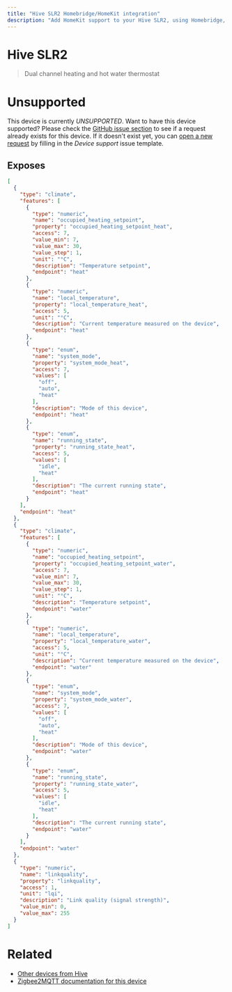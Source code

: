 ```yaml
---
title: "Hive SLR2 Homebridge/HomeKit integration"
description: "Add HomeKit support to your Hive SLR2, using Homebridge, Zigbee2MQTT and homebridge-z2m."
---
```

<!---
This file has been GENERATED using src/docgen/docgen.ts
DO NOT EDIT THIS FILE MANUALLY!
-->
# Hive SLR2
> Dual channel heating and hot water thermostat


# Unsupported
This device is currently *UNSUPPORTED*.
Want to have this device supported? Please check the [GitHub issue section](https://github.com/itavero/homebridge-z2m/issues?q=SLR2) to see if a request already exists for this device.
If it doesn't exist yet, you can [open a new request](https://github.com/itavero/homebridge-z2m/issues/new?assignees=&labels=enhancement&template=device_support.md&title=%5BDevice%5D+Hive+SLR2) by filling in the _Device support_ issue template.

## Exposes
```json
[
  {
    "type": "climate",
    "features": [
      {
        "type": "numeric",
        "name": "occupied_heating_setpoint",
        "property": "occupied_heating_setpoint_heat",
        "access": 7,
        "value_min": 7,
        "value_max": 30,
        "value_step": 1,
        "unit": "°C",
        "description": "Temperature setpoint",
        "endpoint": "heat"
      },
      {
        "type": "numeric",
        "name": "local_temperature",
        "property": "local_temperature_heat",
        "access": 5,
        "unit": "°C",
        "description": "Current temperature measured on the device",
        "endpoint": "heat"
      },
      {
        "type": "enum",
        "name": "system_mode",
        "property": "system_mode_heat",
        "access": 7,
        "values": [
          "off",
          "auto",
          "heat"
        ],
        "description": "Mode of this device",
        "endpoint": "heat"
      },
      {
        "type": "enum",
        "name": "running_state",
        "property": "running_state_heat",
        "access": 5,
        "values": [
          "idle",
          "heat"
        ],
        "description": "The current running state",
        "endpoint": "heat"
      }
    ],
    "endpoint": "heat"
  },
  {
    "type": "climate",
    "features": [
      {
        "type": "numeric",
        "name": "occupied_heating_setpoint",
        "property": "occupied_heating_setpoint_water",
        "access": 7,
        "value_min": 7,
        "value_max": 30,
        "value_step": 1,
        "unit": "°C",
        "description": "Temperature setpoint",
        "endpoint": "water"
      },
      {
        "type": "numeric",
        "name": "local_temperature",
        "property": "local_temperature_water",
        "access": 5,
        "unit": "°C",
        "description": "Current temperature measured on the device",
        "endpoint": "water"
      },
      {
        "type": "enum",
        "name": "system_mode",
        "property": "system_mode_water",
        "access": 7,
        "values": [
          "off",
          "auto",
          "heat"
        ],
        "description": "Mode of this device",
        "endpoint": "water"
      },
      {
        "type": "enum",
        "name": "running_state",
        "property": "running_state_water",
        "access": 5,
        "values": [
          "idle",
          "heat"
        ],
        "description": "The current running state",
        "endpoint": "water"
      }
    ],
    "endpoint": "water"
  },
  {
    "type": "numeric",
    "name": "linkquality",
    "property": "linkquality",
    "access": 1,
    "unit": "lqi",
    "description": "Link quality (signal strength)",
    "value_min": 0,
    "value_max": 255
  }
]
```
# Related
* [Other devices from Hive](../index.md#hive)
* [Zigbee2MQTT documentation for this device](https://www.zigbee2mqtt.io/devices/SLR2.html)